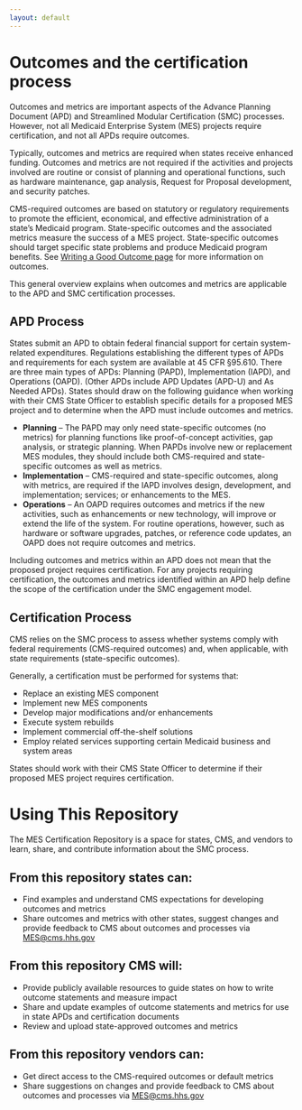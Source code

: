 ```yaml
---
layout: default
---
```

# Outcomes and the certification process
Outcomes and metrics are important aspects of the Advance Planning Document (APD) and Streamlined Modular Certification (SMC) processes. However, not all Medicaid Enterprise System (MES) projects require certification, and not all APDs require outcomes.

Typically, outcomes and metrics are required when states receive enhanced funding. Outcomes and metrics are not required if the activities and projects involved are routine or consist of planning and operational functions, such as hardware maintenance, gap analysis, Request for Proposal development, and security patches.

CMS-required outcomes are based on statutory or regulatory requirements to promote the efficient, economical, and effective administration of a state’s Medicaid program. State-specific outcomes and the associated metrics measure the success of a MES project. State-specific outcomes should target specific state problems and produce Medicaid program benefits. See [Writing a Good Outcome page]({{site.baseurl}}/writing-outcome-statements) for more information on outcomes.

This general overview explains when outcomes and metrics are applicable to the APD and SMC certification processes.

## APD Process 
States submit an APD to obtain federal financial support for certain system-related expenditures. Regulations establishing the different types of APDs and requirements for each system are available at 45 CFR §95.610. There are three main types of APDs: Planning (PAPD), Implementation (IAPD), and Operations (OAPD). (Other APDs include APD Updates (APD-U) and As Needed APDs). States should draw on the following guidance when working with their CMS State Officer to establish specific details for a proposed MES project and to determine when the APD must include outcomes and metrics.

-	**Planning** – The PAPD may only need state-specific outcomes (no metrics) for planning functions like proof-of-concept activities, gap analysis, or strategic planning. When PAPDs involve new or replacement MES modules, they should include both CMS-required and state-specific outcomes as well as metrics.
-	**Implementation** – CMS-required and state-specific outcomes, along with metrics, are required if the IAPD involves design, development, and implementation; services; or enhancements to the MES.
-	**Operations** – An OAPD requires outcomes and metrics if the new activities, such as enhancements or new technology, will improve or extend the life of the system. For routine operations, however, such as hardware or software upgrades, patches, or reference code updates, an OAPD does not require outcomes and metrics.

Including outcomes and metrics within an APD does not mean that the proposed project requires certification. For any projects requiring certification, the outcomes and metrics identified within an APD help define the scope of the certification under the SMC engagement model.

## Certification Process 
CMS relies on the SMC process to assess whether systems comply with federal requirements (CMS-required outcomes) and, when applicable, with state requirements (state-specific outcomes).

Generally, a certification must be performed for systems that:
-	Replace an existing MES component
-	Implement new MES components
-	Develop major modifications and/or enhancements
-	Execute system rebuilds
-	Implement commercial off-the-shelf solutions
-	Employ related services supporting certain Medicaid business and system areas

States should work with their CMS State Officer to determine if their proposed MES project requires certification.

# Using This Repository 
The MES Certification Repository is a space for states, CMS, and vendors to learn, share, and contribute information about the SMC process.

## From this repository states can: 
-	Find examples and understand CMS expectations for developing outcomes and metrics
-	Share outcomes and metrics with other states, suggest changes and provide feedback to CMS about outcomes and processes via <MES@cms.hhs.gov>

## From this repository CMS will: 
-	Provide publicly available resources to guide states on how to write outcome statements and measure impact
-	Share and update examples of outcome statements and metrics for use in state APDs and certification documents
-	Review and upload state-approved outcomes and metrics

## From this repository vendors can: 
-	Get direct access to the CMS-required outcomes or default metrics
-	Share suggestions on changes and provide feedback to CMS about outcomes and processes via <MES@cms.hhs.gov>
